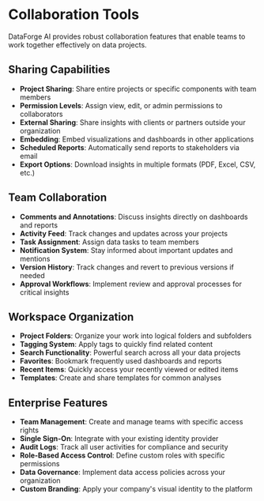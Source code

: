 # Collaboration Tools

DataForge AI provides robust collaboration features that enable teams to work together effectively on data projects.

## Sharing Capabilities

- **Project Sharing**: Share entire projects or specific components with team members
- **Permission Levels**: Assign view, edit, or admin permissions to collaborators
- **External Sharing**: Share insights with clients or partners outside your organization
- **Embedding**: Embed visualizations and dashboards in other applications
- **Scheduled Reports**: Automatically send reports to stakeholders via email
- **Export Options**: Download insights in multiple formats (PDF, Excel, CSV, etc.)

## Team Collaboration

- **Comments and Annotations**: Discuss insights directly on dashboards and reports
- **Activity Feed**: Track changes and updates across your projects
- **Task Assignment**: Assign data tasks to team members
- **Notification System**: Stay informed about important updates and mentions
- **Version History**: Track changes and revert to previous versions if needed
- **Approval Workflows**: Implement review and approval processes for critical insights

## Workspace Organization

- **Project Folders**: Organize your work into logical folders and subfolders
- **Tagging System**: Apply tags to quickly find related content
- **Search Functionality**: Powerful search across all your data projects
- **Favorites**: Bookmark frequently used dashboards and reports
- **Recent Items**: Quickly access your recently viewed or edited items
- **Templates**: Create and share templates for common analyses

## Enterprise Features

- **Team Management**: Create and manage teams with specific access rights
- **Single Sign-On**: Integrate with your existing identity provider
- **Audit Logs**: Track all user activities for compliance and security
- **Role-Based Access Control**: Define custom roles with specific permissions
- **Data Governance**: Implement data access policies across your organization
- **Custom Branding**: Apply your company's visual identity to the platform
